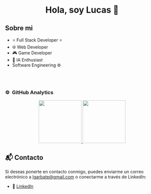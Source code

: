 <div align="center">
  <h1 align="center">Hola, soy <a>Lucas</a> 👋</h1>
</div>

## Sobre mi

- ⭐ Full Stack Developer ⭐ 
- 🌐 Web Developer
- 🎮 Game Developer
- 🤖 IA Enthusiast
- Software Engineering ⚙️
<br>

<br>

### ⚙️ &nbsp;GitHub Analytics
<p align="center">
  <a href="https://github.com/luxcas213">
    <img height="140em" src="https://github-readme-stats-eight-theta.vercel.app/api?username=luxcas213&show_icons=true&theme=algolia&include_all_commits=true&count_private=true"/>
    <img height="140em" src="https://github-readme-stats-eight-theta.vercel.app/api/top-langs/?username=luxcas213&layout=compact&langs_count=8&theme=algolia"/>
  </a>
</p>

## 📬 Contacto

Si deseas ponerte en contacto conmigo, puedes enviarme un correo electrónico a [lgarbate@gmail.com](mailto:lgarbate@gmail.com) o conectarme a través de LinkedIn:

- 🔗 [LinkedIn](https://www.linkedin.com/in/lucas)
